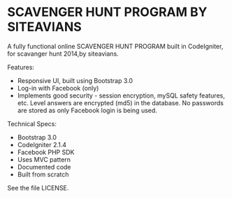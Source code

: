 SCAVENGER HUNT PROGRAM BY SITEAVIANS
======================================

A fully functional online SCAVENGER HUNT PROGRAM built in CodeIgniter, for scavanger hunt 2014,by siteavians.

Features:
* Responsive UI, built using Bootstrap 3.0
* Log-in with Facebook (only)
* Implements good security - session encryption, mySQL safety features, etc. Level answers are encrypted (md5) in the database. No passwords are stored as only Facebook login is being used.

Technical Specs:
* Bootstrap 3.0
* CodeIgniter 2.1.4
* Facebook PHP SDK
* Uses MVC pattern
* Documented code
* Built from scratch



See the file LICENSE.
